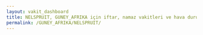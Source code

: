 ```yaml
---
layout: vakit_dashboard
title: NELSPRUIT, GUNEY_AFRIKA için iftar, namaz vakitleri ve hava durumu - ilçe/eyalet seç
permalink: /GUNEY_AFRIKA/NELSPRUIT/
---
```


<script type="text/javascript">
  var GLOBAL_COUNTRY = 'GUNEY_AFRIKA';
  var GLOBAL_CITY = 'NELSPRUIT';
  var GLOBAL_STATE = '';
  var lat = 72;
  var lon = 21;
</script>
